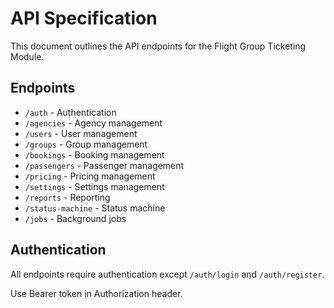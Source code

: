 # API Specification

This document outlines the API endpoints for the Flight Group Ticketing Module.

## Endpoints

- `/auth` - Authentication
- `/agencies` - Agency management
- `/users` - User management
- `/groups` - Group management
- `/bookings` - Booking management
- `/passengers` - Passenger management
- `/pricing` - Pricing management
- `/settings` - Settings management
- `/reports` - Reporting
- `/status-machine` - Status machine
- `/jobs` - Background jobs

## Authentication

All endpoints require authentication except `/auth/login` and `/auth/register`.

Use Bearer token in Authorization header.
